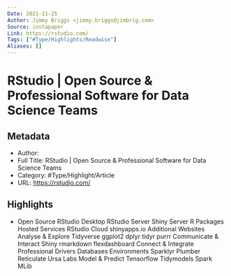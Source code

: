```yaml
---
Date: 2021-11-25
Author: Jimmy Briggs <jimmy.briggs@jimbrig.com>
Source: instapaper
Link: https://rstudio.com/
Tags: ["#Type/Highlights/Readwise"]
Aliases: []
---
```

# RStudio | Open Source & Professional Software for Data Science Teams

## Metadata
- Author: 
- Full Title: RStudio | Open Source & Professional Software for Data Science Teams
- Category: #Type/Highlight/Article
- URL: https://rstudio.com/

## Highlights
- Open Source
  RStudio Desktop
  RStudio Server
  Shiny Server
  R Packages
  Hosted Services
  RStudio Cloud
  shinyapps.io
  Additional Websites
  Analyse & Explore
  Tidyverse
  ggplot2
  dplyr
  tidyr
  purrr
  Communicate & Interact
  Shiny
  rmarkdown
  flexdashboard
  Connect & Integrate
  Professional Drivers
  Databases
  Environments
  Sparklyr
  Plumber
  Reticulate
  Ursa Labs
  Model & Predict
  Tensorflow
  Tidymodels
  Spark MLib
